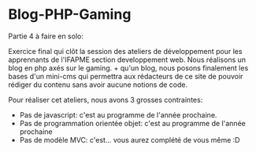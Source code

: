 <h1>Blog-PHP-Gaming</h1>

Partie 4 à faire en solo:


Exercice final qui clôt la session des ateliers de développement pour les apprennants de l'IFAPME section developpement web.
Nous réalisons un blog en php axés sur le gaming. + qu'un blog, nous posons finalement les bases d'un mini-cms qui permettra aux rédacteurs de ce site de pouvoir rédiger du contenu sans avoir aucune notions de code.

Pour réaliser cet ateliers, nous avons 3 grosses contraintes:

- Pas de javascript: c'est au programme de l'année prochaine.
- Pas de programmation orientée objet: c'est au programme de l'année prochaine
- Pas de modèle MVC: c'est... vous aurez complété de vous même :D 

